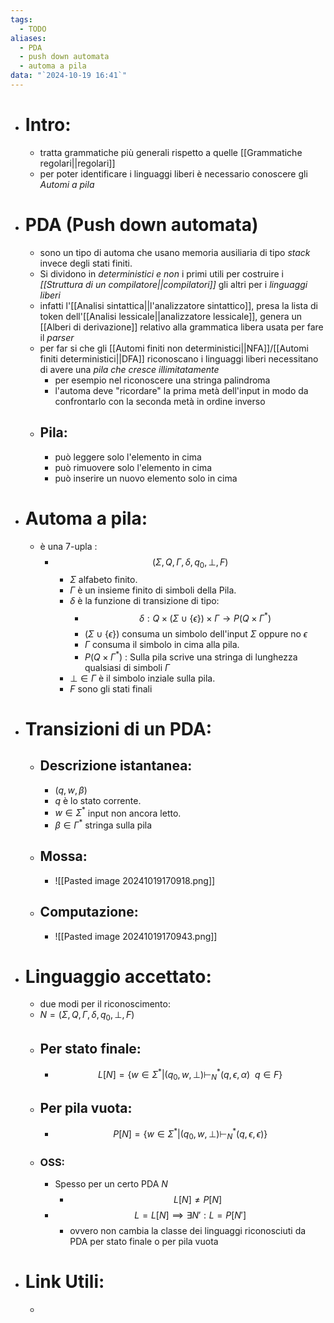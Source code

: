 ```yaml
---
tags:
  - TODO
aliases:
  - PDA
  - push down automata
  - automa a pila
data: "`2024-10-19 16:41`"
---
```

- # Intro:
	- tratta grammatiche più generali rispetto a quelle [[Grammatiche regolari||regolari]] 
	- per poter identificare i linguaggi liberi è necessario conoscere gli _Automi a pila_
- # PDA (Push down automata)
	- sono un tipo di automa che usano memoria ausiliaria di tipo _stack_ invece degli stati finiti.
	- Si dividono in _deterministici e non_ i primi utili per costruire i _[[Struttura di un compilatore||compilatori]]_ gli altri per i _linguaggi liberi_ 
	- infatti l'[[Analisi sintattica||l'analizzatore sintattico]], presa la lista di token dell'[[Analisi lessicale||analizzatore lessicale]], genera un [[Alberi di derivazione]] relativo alla grammatica libera usata per fare il _parser_ 
	- per far si che gli [[Automi finiti non deterministici||NFA]]/[[Automi finiti deterministici||DFA]] riconoscano i linguaggi liberi necessitano di avere una _pila che cresce illimitatamente_ 
		- per esempio nel riconoscere una stringa palindroma
		- l'automa deve "ricordare" la prima metà dell'input in modo da confrontarlo con la seconda metà in ordine inverso
	- ## Pila:
		- può leggere solo l'elemento in cima 
		- può rimuovere solo l'elemento in cima 
		- può inserire un nuovo elemento solo in cima 
- # Automa a pila:
	- è una 7-upla :
		- $$(\Sigma, Q, \Gamma, \delta, q_{0}, \bot, F)$$
			- $\Sigma$ alfabeto finito.
			- $\Gamma$ è un insieme finito di simboli della Pila.
			- $\delta$ è la funzione di transizione di tipo:
				- $$\delta: Q \times (\Sigma \cup \{\epsilon\})\times \Gamma\to P(Q\times \Gamma^{*})$$
				- ($\Sigma \cup \{\epsilon\}$) consuma un simbolo dell'input $\Sigma$ oppure no $\epsilon$ 
				- $\Gamma$ consuma il simbolo in cima alla pila.
				- $P(Q\times \Gamma^{*})$ : Sulla pila scrive una stringa di lunghezza qualsiasi di simboli $\Gamma$ 
			- $\bot\in \Gamma$ è il simbolo inziale sulla pila.
			- $F$ sono gli stati finali 
- # Transizioni di un PDA:
	- ## Descrizione istantanea:
		- ($q,w,\beta$) 
		- $q$ è lo stato corrente.
		- $w\in \Sigma^{*}$ input non ancora letto.
		- $\beta\in \Gamma^{*}$ stringa sulla pila 
	- ## Mossa:
		- ![[Pasted image 20241019170918.png]]
	- ## Computazione:
		- ![[Pasted image 20241019170943.png]]
- # Linguaggio accettato:
	- due modi per il riconoscimento: 
	- $N=(\Sigma, Q, \Gamma, \delta, q_{0}, \bot, F)$ 
	- ## Per stato finale:
		- $$L[N]=\{w\in \Sigma^{*}| (q_{0},w,\bot) \vdash_{N}^{*} (q,\epsilon, \alpha) \ \ q\in F \}$$
	- ## Per pila vuota:
		- $$P[N]=\{w \in \Sigma^{*}| (q_{0},w,\bot) \vdash_{N}^{*} (q,\epsilon, \epsilon)\}$$
	- ### OSS:
		- Spesso per un certo PDA $N$ 
			- $$L[N]\ne P[N]$$ 
		- $$L=L[N]\implies \exists N': L=P[N']$$
			- ovvero non cambia la classe dei linguaggi riconosciuti da PDA per stato finale o per pila vuota
- # Link Utili:
	- 